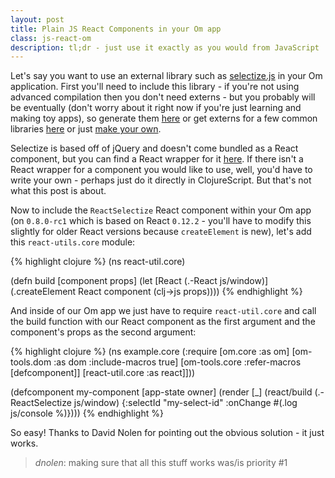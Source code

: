 ```yaml
---
layout: post
title: Plain JS React Components in your Om app
class: js-react-om
description: tl;dr - just use it exactly as you would from JavaScript
---
```


Let's say you want to use an external library such as
[selectize.js](http://brianreavis.github.io/selectize.js/) in your Om
application.  First you'll need to include this library - if you're not
using advanced compilation then you don't need externs - but you
probably will be eventually (don't worry about it right now if you're
just learning and making toy apps), so generate them
[here](http://www.dotnetwise.com/Code/Externs/) or get externs for a few
common libraries [here](http://closureplease.com/externs/) or just [make
your
own](http://blog.8thlight.com/taryn-sauer/2014/07/31/clojurescript-faux-pas.html).

Selectize is based off of jQuery and doesn't come bundled as a React
component, but you can find a React wrapper for it [here](https://github.com/ggarek/react-selectize).
If there isn't a React wrapper for a component you would like to use,
well, you'd have to write your own - perhaps just do it directly in ClojureScript.
But that's not what this post is about.

Now to include the `ReactSelectize` React component within your Om app
(on `0.8.0-rc1` which is based on React `0.12.2` - you'll have to modify
this slightly for older React versions because `createElement` is new),
let's add this `react-utils.core` module:

  {% highlight clojure %}
  (ns react-util.core)

  (defn build [component props]
    (let [React (.-React js/window)]
      (.createElement React component (clj->js props))))
  {% endhighlight %}

And inside of our Om app we just have to require `react-util.core` and
call the build function with our React component as the first argument
and the component's props as the second argument:

  {% highlight clojure %}
  (ns example.core
    (:require [om.core :as om]
              [om-tools.dom :as dom :include-macros true]
              [om-tools.core :refer-macros [defcomponent]]
              [react-util.core :as react]]))

  (defcomponent my-component
    [app-state owner]
    (render [_]
     (react/build (.-ReactSelectize js/window)
                  {:selectId "my-select-id" :onChange #(.log js/console %)})))
  {% endhighlight %}

So easy! Thanks to David Nolen for pointing out the obvious solution -
it just works.

> _dnolen_: making sure that all this stuff works was/is priority #1
